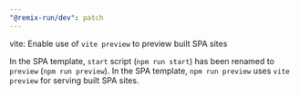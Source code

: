 ```yaml
---
"@remix-run/dev": patch
---
```


vite: Enable use of `vite preview` to preview built SPA sites

In the SPA template, `start` script (`npm run start`) has been renamed to `preview` (`npm run preview`).
In the SPA template, `npm run preview` uses `vite preview` for serving built SPA sites.

